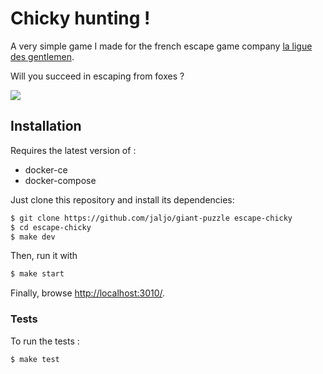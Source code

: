 # Chicky hunting !

A very simple game I made for the french escape game company
[la ligue des gentlemen](https://laliguedesgentlemen.com/).

Will you succeed in escaping from foxes ?

![](https://i.ibb.co/QYKkdXH/CHICKIES.png)


## Installation

Requires the latest version of :
- docker-ce
- docker-compose

Just clone this repository and install its dependencies:

```bash
$ git clone https://github.com/jaljo/giant-puzzle escape-chicky
$ cd escape-chicky
$ make dev
```

Then, run it with
```bash
$ make start
```

Finally, browse [http://localhost:3010/](http://localhost:3010/).


### Tests

To run the tests :
```bash
$ make test
```
